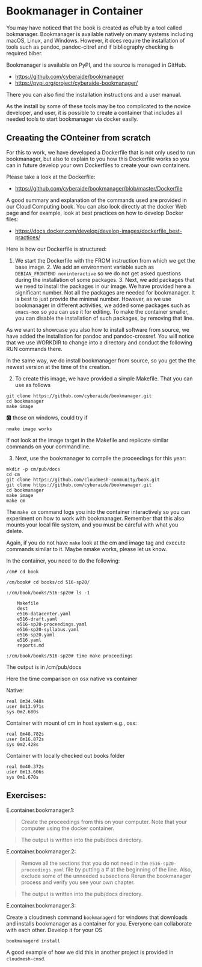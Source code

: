 # Bookmanager in Container

You may have noticed that the book is created as ePub by a tool called
bokmanager. Bookmanager is available natively on many systems including
macOS, Linux, and Windows. However, it does require the installation of
tools such as pandoc, pandoc-citref and if bibliography checking is
required biber.

Bookmanager is available on PyPI, and the source is managed in GitHub.

* <https://github.com/cyberaide/bookmanager>
* <https://pypi.org/project/cyberaide-bookmanager/>

There you can also find the installation instructions and a user manual.

As the install by some of these tools may be too complicated to the
novice developer, and user, it is possible to create a container that
includes all needed tools to start bookmanager via docker easily.

## Creaating the COnteiner from scratch

For this to work, we have developed a Dockerfile that is not only used
to run bookmanager, but also to explain to you how this Dockerfile works
so you can in future develop your own Dockerfiles to create your own
containers.

Please take a look at the Dockerfile:

* <https://github.com/cyberaide/bookmanager/blob/master/Dockerfile>

A good summary and explanation of the commands used are provided in our
Cloud Computing book. You can also look directly at the docker Web page
and for example, look at best practices on how to develop Docker files:

* <https://docs.docker.com/develop/develop-images/dockerfile_best-practices/> 

Here is how our Dockerfile is structured:

1. We start the Dockerfile with the FROM instruction from which we get
the base image. 2. We add an environment variable such as
`DEBIAN_FRONTEND noninteractive` so we do not get asked questions during
the installation of some packages. 3. Next, we add packages that we need to
install the packages in our image. We have provided here a significant
number. Not all the packages are needed for bookmanager. It is best to
just provide the minimal number. However, as we use bookmanager in
different activities, we added some packages such as `emacs-nox` so you
can use it for editing. To make the container smaller, you can disable
the installation of such packages, by removing that line.

As we want to showcase you also how to install software from source, we
have added the installation for pandoc and pandoc-crossref. You will
notice that we use WORKDIR to change into a directory and conduct the
following RUN commands there.

In the same way, we do install bookmanager from source, so you get the
the newest version at the time of the creation.

2. To create this image, we have provided a simple Makefile. That you can
use as follows

```
git clone https://github.com/cyberaide/bookmanager.git
cd bookmanager
make image
```

:o2: those on windows, could try if

```
nmake image works
```

If not look at the image target in the Makefile and replicate similar
commands on your commandline.
 

3. Next, use the bookmanager to compile the proceedings for this year:


```
mkdir -p cm/pub/docs
cd cm
git clone https://github.com/cloudmesh-community/book.git 
git clone https://github.com/cyberaide/bookmanager.git
cd bookmanager
make image
make cm
```

The `make cm` command logs you into the container interactively so you
can experiment on how to work with bookmanager. Remember that this also mounts your local file system, and you must be careful with what you delete.

Again, if you do not have `make` look at the cm and image tag and execute
commands similar to it. Maybe nmake works, please let us know.

In the container, you need to do the following:

```
/cm# cd book

/cm/book# cd books/cd 516-sp20/

:/cm/book/books/516-sp20# ls -1

    Makefile
    dest
    e516-datacenter.yaml
    e516-draft.yaml
    e516-sp20-proceedings.yaml
    e516-sp20-syllabus.yaml
    e516-sp20.yaml
    e516.yaml
    reports.md

:/cm/book/books/516-sp20# time make proceedings
```
 

The output is in /cm/pub/docs

Here the time comparison on osx native vs container

Native:

```
real 0m34.948s
user 0m13.971s
sys 0m2.680s
```

Container with mount of cm in host system e.g., osx:

```
real 0m48.782s
user 0m16.872s
sys 0m2.428s
```

Container with locally checked out books folder
 
```
real 0m40.372s
user 0m13.606s
sys 0m1.670s
```

## Exercises:

E.container.bookmanager.1: 

> Create the proceedings from this on your computer. Note that your
computer using the docker container.

> The output is written into the pub/docs directory.


E.container.bookmanager.2:

> Remove all the sections that you do not need in the 
> `e516-sp20-proceedings.yaml` file by putting a # at the beginning 
> of the line. Also, exclude some of the unneeded subsections
> Rerun the bookmanager process and verify you see your own chapter.

> The output is written into the pub/docs directory.

E.container.bookmanager.3: 

Create a cloudmesh command `bookmanagerd` for windows that
downloads and installs bookmanager as a container for you. Everyone can
collaborate with each other. Develop it for your OS

```
bookmanagerd install 
```

A good example of how we did this in another project is provided in
`cloudmesh-cmsd`.

